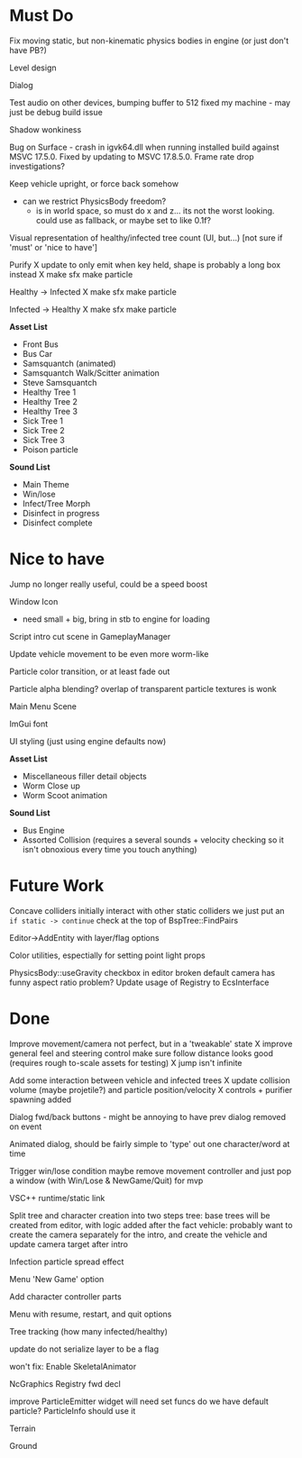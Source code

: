 
# Must Do
Fix moving static, but non-kinematic physics bodies in engine (or just don't have PB?)

Level design

Dialog

Test audio on other devices, bumping buffer to 512 fixed my machine - may just be debug build issue

Shadow wonkiness

Bug on Surface - crash in igvk64.dll when running installed build against MSVC 17.5.0. Fixed by updating to MSVC 17.8.5.0.
Frame rate drop investigations?


Keep vehicle upright, or force back somehow
  - can we restrict PhysicsBody freedom?
    - is in world space, so must do x and z... its not the worst looking. could use as fallback, or maybe set to like 0.1f?

Visual representation of healthy/infected tree count (UI, but...) [not sure if 'must' or 'nice to have']

Purify
  X update to only emit when key held, shape is probably a long box instead
  X make sfx
  make particle

Healthy -> Infected
  X make sfx
  make particle

Infected -> Healthy
  X make sfx
  make particle

**Asset List**

 - Front Bus
 - Bus Car
 - Samsquantch (animated)
 - Samsquantch Walk/Scitter animation
 - Steve Samsquantch
 - Healthy Tree 1
 - Healthy Tree 2
 - Healthy Tree 3
 - Sick Tree 1
 - Sick Tree 2
 - Sick Tree 3
 - Poison particle

**Sound List**
- Main Theme
- Win/lose
- Infect/Tree Morph
- Disinfect in progress
- Disinfect complete

# Nice to have
Jump no longer really useful, could be a speed boost

Window Icon
  - need small + big, bring in stb to engine for loading

Script intro cut scene in GameplayManager

Update vehicle movement to be even more worm-like

Particle color transition, or at least fade out

Particle alpha blending?
  overlap of transparent particle textures is wonk

Main Menu Scene

ImGui font

UI styling (just using engine defaults now)


**Asset List**

 - Miscellaneous filler detail objects
 - Worm Close up
 - Worm Scoot animation
  
**Sound List**
- Bus Engine
- Assorted Collision (requires a several sounds + velocity checking so it isn't obnoxious every time you touch anything)

# Future Work
Concave colliders initially interact with other static colliders
  we just put an `if static -> continue` check at the top of BspTree::FindPairs

Editor->AddEntity with layer/flag options

Color utilities, espectially for setting point light props

PhysicsBody::useGravity checkbox in editor broken
default camera has funny aspect ratio problem?
Update usage of Registry to EcsInterface

# Done
Improve movement/camera
  not perfect, but in a 'tweakable' state
  X improve general feel and steering control
  make sure follow distance looks good (requires rough to-scale assets for testing)
  X jump isn't infinite

Add some interaction between vehicle and infected trees
  X update collision volume (maybe projetile?) and particle position/velocity
  X controls + purifier spawning added

Dialog fwd/back buttons - might be annoying to have prev dialog removed on event

Animated dialog, should be fairly simple to 'type' out one character/word at time

Trigger win/lose condition
  maybe remove movement controller and just pop a window (with Win/Lose & NewGame/Quit) for mvp

VSC++ runtime/static link

Split tree and character creation into two steps
  tree: base trees will be created from editor, with logic added after the fact
  vehicle: probably want to create the camera separately for the intro, and create
           the vehicle and update camera target after intro

Infection particle spread effect

Menu 'New Game' option

Add character controller parts

Menu with resume, restart, and quit options

Tree tracking (how many infected/healthy)

update do not serialize layer to be a flag

won't fix: Enable SkeletalAnimator

NcGraphics Registry fwd decl

improve ParticleEmitter widget
  will need set funcs
do we have default particle? ParticleInfo should use it

Terrain

Ground
